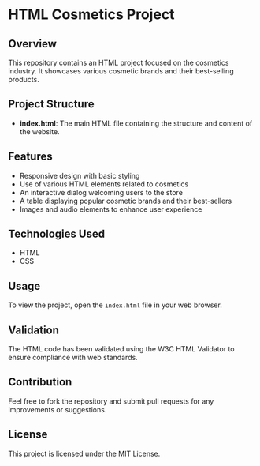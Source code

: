 # HTML Cosmetics Project

## Overview
This repository contains an HTML project focused on the cosmetics industry. It showcases various cosmetic brands and their best-selling products.

## Project Structure
- **index.html**: The main HTML file containing the structure and content of the website.

## Features
- Responsive design with basic styling
- Use of various HTML elements related to cosmetics
- An interactive dialog welcoming users to the store
- A table displaying popular cosmetic brands and their best-sellers
- Images and audio elements to enhance user experience

## Technologies Used
- HTML
- CSS

## Usage
To view the project, open the `index.html` file in your web browser.

## Validation
The HTML code has been validated using the W3C HTML Validator to ensure compliance with web standards.

## Contribution
Feel free to fork the repository and submit pull requests for any improvements or suggestions.

## License
This project is licensed under the MIT License.
